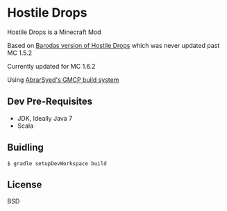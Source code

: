 Hostile Drops
=============

Hostile Drops is a Minecraft Mod

Based on
[Barodas version of Hostile Drops](http://www.minecraftforum.net/topic/1506750-152-forge-hostile-drops-crafting-recipes-for-hostile-mob-drops/)
which was never updated past MC 1.5.2

Currently updated for MC 1.6.2

Using [AbrarSyed's GMCP build system](https://github.com/AbrarSyed/GMCP)

Dev Pre-Requisites
------------------

 * JDK, Ideally Java 7
 * Scala

Buidling
--------

`$ gradle setupDevWorkspace build`

License
----

BSD

